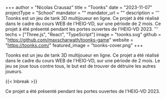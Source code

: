 +++
author = "Nicolas Crausaz"
title = "Toonks"
date = "2023-11-07"
projectType = "School"
mandator = ""
mandator_url = ""
description = '''
Toonks est un jeu de tank 3D multijoueur en ligne. Ce projet à été réalisé dans le cadre du cours WEB de l'HEIG-VD, sur une période de 2 mois. Ce projet à été présenté pendant les portes ouvertes de l'HEIG-VD 2023.
'''
techs = ["Three.js", "React", "TypeScript"]
image = "toonks.svg"
github = "https://github.com/maxscharwath/toonks-game"
website = "https://toonks.com/"
featured_image = "toonks-cover.png"
+++

Toonks est un jeu de tank 3D multijoueur en ligne. Ce projet a été réalisé dans le cadre du cours WEB de l'HEIG-VD, sur une période de 2 mois. Le jeu se joue tous contre tous, le but est de trouver de détruire les autres joueurs. 

{{< lnbreak >}}

Ce projet a été présenté pendant les portes ouvertes de l'HEIG-VD 2023.